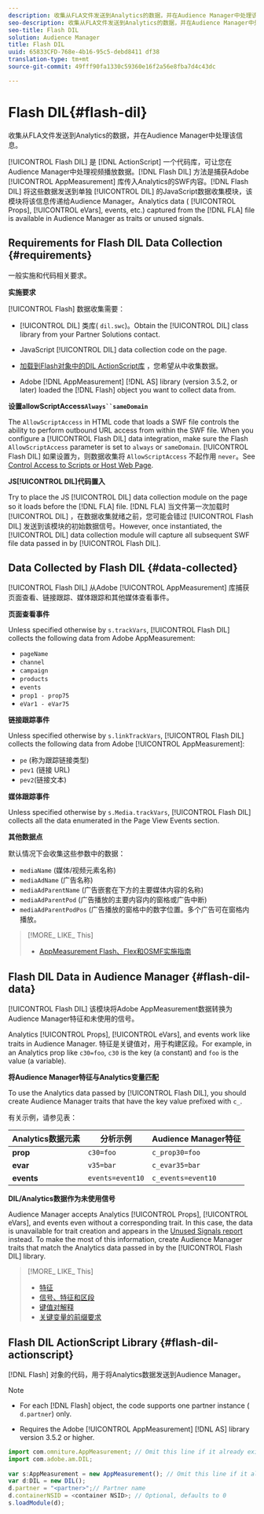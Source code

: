 ```yaml
---
description: 收集从FLA文件发送到Analytics的数据，并在Audience Manager中处理该信息。
seo-description: 收集从FLA文件发送到Analytics的数据，并在Audience Manager中处理该信息。
seo-title: Flash DIL
solution: Audience Manager
title: Flash DIL
uuid: 65833CFD-768e-4b16-95c5-debd8411 df38
translation-type: tm+mt
source-git-commit: 49fff90fa1330c59360e16f2a56e8fba7d4c43dc

---
```



# Flash DIL{#flash-dil}

收集从FLA文件发送到Analytics的数据，并在Audience Manager中处理该信息。

<!-- 

c_flash_dil_toc.xml

 -->

[!UICONTROL Flash DIL] 是 [!DNL ActionScript] 一个代码库，可让您在Audience Manager中处理视频播放数据。[!DNL Flash DIL] 方法是捕获Adobe [!UICONTROL AppMeasurement] 库传入Analytics的SWF内容。[!DNL Flash DIL] 将这些数据发送到单独 [!UICONTROL DIL] 的JavaScript数据收集模块，该模块将该信息传递给Audience Manager。Analytics data ( [!UICONTROL Props], [!UICONTROL eVars], events, etc.) captured from the [!DNL FLA] file is available in Audience Manager as traits or unused signals.

## Requirements for Flash DIL Data Collection {#requirements}

一般实施和代码相关要求。

<!-- 

c_flash_dil_intro.xml

 -->

**实施要求**

[!UICONTROL Flash] 数据收集需要：

* [!UICONTROL DIL] 类库( `dil.swc`)。Obtain the [!UICONTROL DIL] class library from your Partner Solutions contact.

* JavaScript [!UICONTROL DIL] data collection code on the page.
* [加载到Flash对象中的DIL ActionScript库](../dil/dil-flash.md#flash-dil-actionscript) ，您希望从中收集数据。
* Adobe [!DNL AppMeasurement] [!DNL AS] library (version 3.5.2, or later) loaded the [!DNL Flash] object you want to collect data from.

**设置allowScriptAccess`Always``sameDomain`**

The `AllowScriptAccess` in HTML code that loads a SWF file controls the ability to perform outbound URL access from within the SWF file. When you configure a [!UICONTROL Flash DIL] data integration, make sure the Flash `AllowScriptAccess` parameter is set to `always` or `sameDomain`. [!UICONTROL Flash DIL] 如果设置为，则数据收集将 `AllowScriptAccess` 不起作用 `never`。See [Control Access to Scripts or Host Web Page](https://helpx.adobe.com/flash/kb/control-access-scripts-host-web.html).

**JS[!UICONTROL DIL]代码置入**

Try to place the JS [!UICONTROL DIL] data collection module on the page so it loads before the [!DNL FLA] file. [!DNL FLA] 当文件第一次加载时 [!UICONTROL DIL] ，在数据收集就绪之前，您可能会错过 [!UICONTROL Flash DIL] 发送到该模块的初始数据信号。However, once instantiated, the [!UICONTROL DIL] data collection module will capture all subsequent SWF file data passed in by [!UICONTROL Flash DIL].

## Data Collected by Flash DIL {#data-collected}

[!UICONTROL Flash DIL] 从Adobe [!UICONTROL AppMeasurement] 库捕获页面查看、链接跟踪、媒体跟踪和其他媒体查看事件。

<!-- 

r_flash_dil_data_collected.xml

 -->

**页面查看事件**

Unless specified otherwise by `s.trackVars`, [!UICONTROL Flash DIL] collects the following data from Adobe AppMeasurement:

* `pageName`
* `channel`
* `campaign`
* `products`
* `events`
* `prop1 - prop75`
* `eVar1 - eVar75`

**链接跟踪事件**

Unless specified otherwise by `s.linkTrackVars`, [!UICONTROL Flash DIL] collects the following data from Adobe [!UICONTROL AppMeasurement]:

* `pe` (称为跟踪链接类型)
* `pev1` (链接 URL)
* `pev2`(链接文本)

**媒体跟踪事件**

Unless specified otherwise by `s.Media.trackVars`, [!UICONTROL Flash DIL] collects all the data enumerated in the Page View Events section.

**其他数据点**

默认情况下会收集这些参数中的数据：

* `mediaName` (媒体/视频元素名称)
* `mediaAdName` (广告名称)
* `mediaAdParentName` (广告嵌套在下方的主要媒体内容的名称)
* `mediaAdParentPod` (广告播放的主要内容内的窗格或广告中断)
* `mediaAdParentPodPos` (广告播放的窗格中的数字位置。多个广告可在窗格内播放。

>[!MORE_ LIKE_ This]
>
>* [AppMeasurement Flash、Flex和OSMF实施指南](https://marketing.adobe.com/resources/help/en_US/sc/appmeasurement/flash/)


## Flash DIL Data in Audience Manager {#flash-dil-data}

[!UICONTROL Flash DIL] 该模块将Adobe AppMeasurement数据转换为Audience Manager特征和未使用的信号。

<!-- 

c_flash_dil_in_aam.xml

 -->

Analytics [!UICONTROL Props], [!UICONTROL eVars], and events work like traits in Audience Manager. 特征是关键值对，用于构建区段。For example, in an Analytics prop like `c30=foo`, `c30` is the key (a constant) and `foo` is the value (a variable).

**将Audience Manager特征与Analytics变量匹配**

To use the Analytics data passed by [!UICONTROL Flash DIL], you should create Audience Manager traits that have the key value prefixed with `c_`.

有关示例，请参见表：

| Analytics数据元素 | 分析示例 | Audience Manager特征 |
|---|---|---|
| **prop** | `c30=foo` | `c_prop30=foo` |
| **evar** | `v35=bar` | `c_evar35=bar` |
| **events** | `events=event10` | `c_events=event10` |

**DIL/Analytics数据作为未使用信号**

Audience Manager accepts Analytics [!UICONTROL Props], [!UICONTROL eVars], and events even without a corresponding trait. In this case, the data is unavailable for trait creation and appears in the [Unused Signals report](../reporting/dynamic-reports/unused-signals.md) instead. To make the most of this information, create Audience Manager traits that match the Analytics data passed in by the [!UICONTROL Flash DIL] library.

>[!MORE_ LIKE_ This]
>
>* [特征](../features/traits/trait-details-page.md)
>* [信号、特征和区段](../reference/signal-trait-segment.md)
>* [键值对解释](../reference/key-value-pairs-explained.md)
>* [关键变量的前缀要求](../features/traits/trait-variable-prefixes.md)


## Flash DIL ActionScript Library {#flash-dil-actionscript}

[!DNL Flash] 对象的代码，用于将Analytics数据发送到Audience Manager。

<!-- 

r_flash_dil_actionscript.xml

 -->

>[!NOTE]
>
>* For each [!DNL Flash] object, the code supports one partner instance ( `d.partner`) only.
   >
   >
* Requires the Adobe [!UICONTROL AppMeasurement] [!DNL AS] library version 3.5.2 or higher.
>



```js
import com.omniture.AppMeasurement; // Omit this line if it already exists in the code 
import com.adobe.am.DIL; 
  
var s:AppMeasurement = new AppMeasurement(); // Omit this line if it already exists in the code 
var d:DIL = new DIL(); 
d.partner = "<partner>";// Partner name 
d.containerNSID = <container NSID>; // Optional, defaults to 0 
s.loadModule(d);
```

